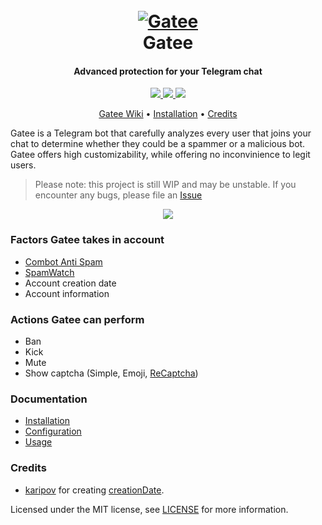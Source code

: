 <h1 align="center">
  <br>
  <a href="https://github.com/crinny/gatee"><img src="https://emojipedia-us.s3.dualstack.us-west-1.amazonaws.com/thumbs/120/apple/237/no-entry_26d4.png" alt="Gatee"></a>
  <br>
  Gatee
  <br>
</h1>

<h4 align="center">Advanced protection for your Telegram chat</h4>

<p align="center">
  <a href="https://github.com/psf/black">
    <img src="https://img.shields.io/badge/code%20style-black-000000.svg">
  </a>
  <a href="https://github.com/crinny/gatee">
    <img src="https://img.shields.io/badge/Made%20with-%E2%9D%A4%EF%B8%8F%EF%B8%8F-red">
  </a>
  <a href="https://github.com/psf/black">
    <img src="https://img.shields.io/badge/License-MIT-yellow.svg">
  </a>
</p>

<p align="center">
  <a href="https://github.com/crinny/gatee/wiki">Gatee Wiki</a> •
  <a href="https://github.com/crinny/gatee/wiki/Installation">Installation</a> •
  <a href="https://github.com/crinny/gatee#credits">Credits</a>
</p>

Gatee is a Telegram bot that carefully analyzes every user that joins your chat to determine whether they could be a spammer or a malicious bot. Gatee offers high customizability, while offering no inconvinience to legit users.

> Please note: this project is still WIP and may be unstable. If you encounter any bugs, please file an [Issue](https://github.com/crinny/gatee/issues/new)

<p align="center">
    <img src="https://user-images.githubusercontent.com/42045258/92609042-c4578700-f2be-11ea-8e29-109c61e47423.png">
</p>

### Factors Gatee takes in account
- [Combot Anti Spam](https://cas.chat)
- [SpamWatch](https://spamwat.ch)
- Account creation date
- Account information

### Actions Gatee can perform
- Ban
- Kick
- Mute
- Show captcha (Simple, Emoji, [ReCaptcha](https://www.google.com/recaptcha/about/))

### Documentation
- [Installation](https://github.com/crinny/gatee/wiki/Installation)
- [Configuration](https://github.com/crinny/gatee/wiki/Configuration)
- [Usage](https://github.com/crinny/gatee/wiki/Usage)

### Credits
- [karipov](https://github.com/karipov) for creating [creationDate](https://github.com/karipov/creationDate).

Licensed under the MIT license, see [LICENSE](LICENSE) for more information.
